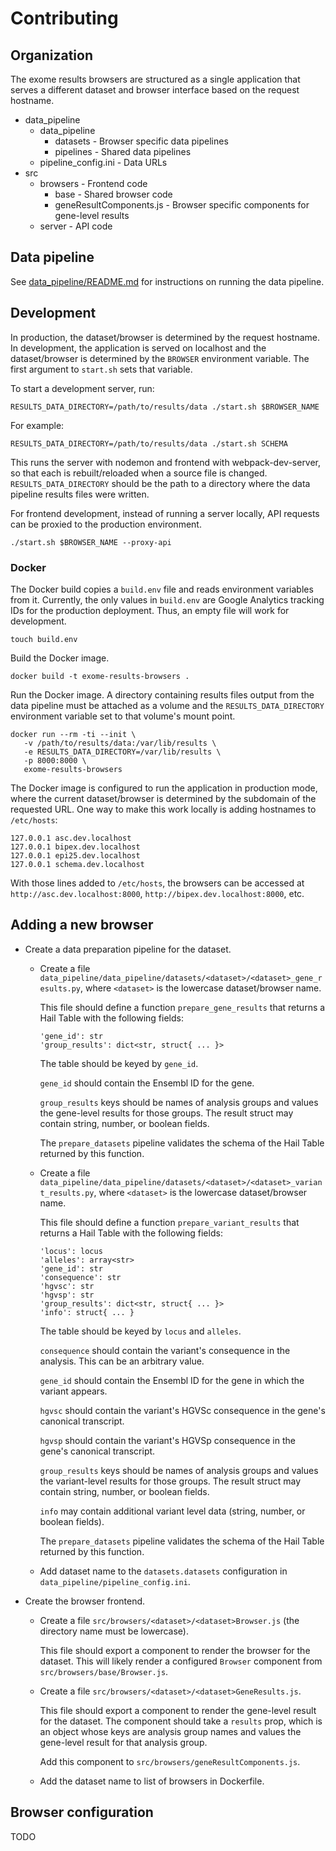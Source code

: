 # Contributing

## Organization

The exome results browsers are structured as a single application that serves a different dataset
and browser interface based on the request hostname.

- data_pipeline
  - data_pipeline
    - datasets - Browser specific data pipelines
    - pipelines - Shared data pipelines
  - pipeline_config.ini - Data URLs
- src
  - browsers - Frontend code
    - base - Shared browser code
    - geneResultComponents.js - Browser specific components for gene-level results
  - server - API code

## Data pipeline

See [data_pipeline/README.md](./data_pipeline/README.md) for instructions on running the
data pipeline.

## Development

In production, the dataset/browser is determined by the request hostname. In development, the
application is served on localhost and the dataset/browser is determined by the `BROWSER`
environment variable. The first argument to `start.sh` sets that variable.

To start a development server, run:

```
RESULTS_DATA_DIRECTORY=/path/to/results/data ./start.sh $BROWSER_NAME
```

For example:

```
RESULTS_DATA_DIRECTORY=/path/to/results/data ./start.sh SCHEMA
```

This runs the server with nodemon and frontend with webpack-dev-server, so that each is
rebuilt/reloaded when a source file is changed. `RESULTS_DATA_DIRECTORY` should be the path
to a directory where the data pipeline results files were written.

For frontend development, instead of running a server locally, API requests can be proxied
to the production environment.

```
./start.sh $BROWSER_NAME --proxy-api
```

### Docker

The Docker build copies a `build.env` file and reads environment variables from it. Currently,
the only values in `build.env` are Google Analytics tracking IDs for the production deployment.
Thus, an empty file will work for development.

```
touch build.env
```

Build the Docker image.

```
docker build -t exome-results-browsers .
```

Run the Docker image. A directory containing results files output from the data pipeline must
be attached as a volume and the `RESULTS_DATA_DIRECTORY` environment variable set to that
volume's mount point.

```
docker run --rm -ti --init \
   -v /path/to/results/data:/var/lib/results \
   -e RESULTS_DATA_DIRECTORY=/var/lib/results \
   -p 8000:8000 \
   exome-results-browsers
```

The Docker image is configured to run the application in production mode, where the current
dataset/browser is determined by the subdomain of the requested URL. One way to make this
work locally is adding hostnames to `/etc/hosts`:

```
127.0.0.1 asc.dev.localhost
127.0.0.1 bipex.dev.localhost
127.0.0.1 epi25.dev.localhost
127.0.0.1 schema.dev.localhost
```

With those lines added to `/etc/hosts`, the browsers can be accessed at
`http://asc.dev.localhost:8000`, `http://bipex.dev.localhost:8000`, etc.

## Adding a new browser

- Create a data preparation pipeline for the dataset.

  - Create a file `data_pipeline/data_pipeline/datasets/<dataset>/<dataset>_gene_results.py`,
    where `<dataset>` is the lowercase dataset/browser name.

    This file should define a function `prepare_gene_results` that returns a Hail Table
    with the following fields:

    ```
    'gene_id': str
    'group_results': dict<str, struct{ ... }>
    ```

    The table should be keyed by `gene_id`.

    `gene_id` should contain the Ensembl ID for the gene.

    `group_results` keys should be names of analysis groups and values the gene-level results
    for those groups. The result struct may contain string, number, or boolean fields.

    The `prepare_datasets` pipeline validates the schema of the Hail Table returned by this function.

  - Create a file `data_pipeline/data_pipeline/datasets/<dataset>/<dataset>_variant_results.py`,
    where `<dataset>` is the lowercase dataset/browser name.

    This file should define a function `prepare_variant_results` that returns a Hail Table
    with the following fields:

    ```
    'locus': locus
    'alleles': array<str>
    'gene_id': str
    'consequence': str
    'hgvsc': str
    'hgvsp': str
    'group_results': dict<str, struct{ ... }>
    'info': struct{ ... }
    ```

    The table should be keyed by `locus` and `alleles`.

    `consequence` should contain the variant's consequence in the analysis. This can be an
    arbitrary value.

    `gene_id` should contain the Ensembl ID for the gene in which the variant appears.

    `hgvsc` should contain the variant's HGVSc consequence in the gene's canonical transcript.

    `hgvsp` should contain the variant's HGVSp consequence in the gene's canonical transcript.

    `group_results` keys should be names of analysis groups and values the variant-level results
    for those groups. The result struct may contain string, number, or boolean fields.

    `info` may contain additional variant level data (string, number, or boolean fields).

    The `prepare_datasets` pipeline validates the schema of the Hail Table returned by this function.

  - Add dataset name to the `datasets.datasets` configuration in `data_pipeline/pipeline_config.ini`.

- Create the browser frontend.

  - Create a file `src/browsers/<dataset>/<dataset>Browser.js` (the directory name must be lowercase).

    This file should export a component to render the browser for the dataset. This will likely
    render a configured `Browser` component from `src/browsers/base/Browser.js`.

  - Create a file `src/browsers/<dataset>/<dataset>GeneResults.js`.

    This file should export a component to render the gene-level result for the dataset. The
    component should take a `results` prop, which is an object whose keys are analysis group names
    and values the gene-level result for that analysis group.

    Add this component to `src/browsers/geneResultComponents.js`.

  - Add the dataset name to list of browsers in Dockerfile.

## Browser configuration

TODO

